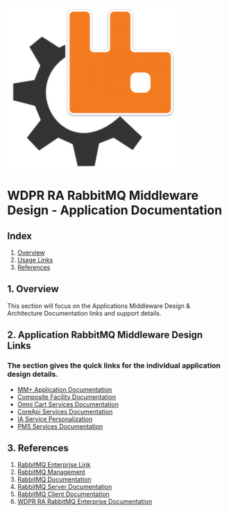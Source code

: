 ![](./docs/images/RabbitMQ_Design.PNG)

# WDPR RA RabbitMQ Middleware Design - Application Documentation

## Index
1. [Overview](1-overview)
2. [Usage Links](2-usage-links)
3. [References](5-references)

## 1. Overview

This section will focus on the Applications Middleware Design & Architecture Documentation links and support details.

## 2. Application RabbitMQ Middleware Design Links

### The section gives the quick links for the individual application design details.

- [MM+ Application Documentation](./mmplus-services/README.md)
- [Composite Facility Documentation](./como-facility-services/README.md)
- [Omni Cart Services Documentation](./omni-cart-services/README.md)
- [CoreApi Services Documentation](./coreapi-services/README.md)
- [IA Service Personalization](./ia-sp-services/README.md)
- [PMS Services Documentation](./pms-services/README.md)

## 3. References

1. [RabbitMQ Enterprise Link](https://www.rabbitmq.com/)
2. [RabbitMQ Management](https://www.rabbitmq.com/management.html)
3. [RabbitMQ Documentation](http://www.rabbitmq.com/documentation.html)
4. [RabbitMQ Server Documentation](http://www.rabbitmq.com/admin-guide.html)
5. [RabbitMQ Client Documentation](http://www.rabbitmq.com/clients.html)
6. [WDPR RA RabbitMQ Enterprise Documentation](https://github.disney.com/WDPR-RA/wdpr-ra-enterprise-rabbitmq)


